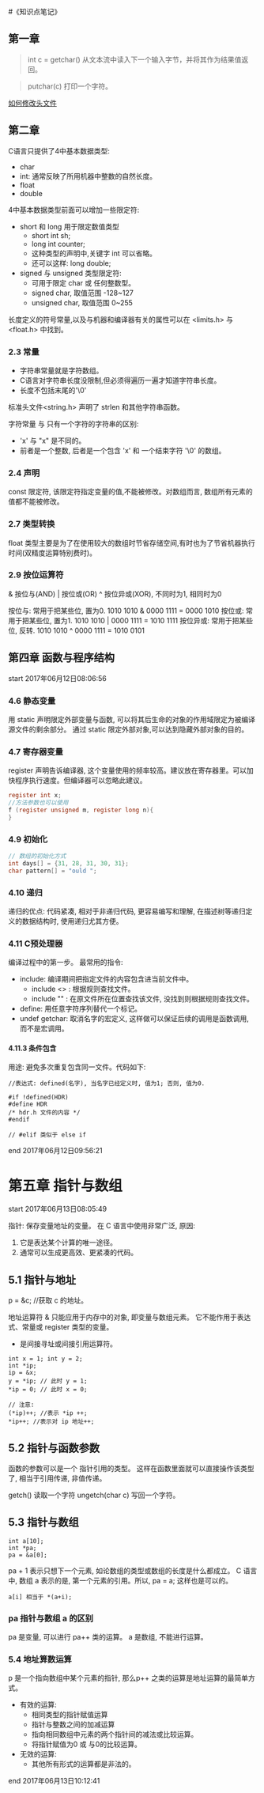 #《知识点笔记》

## 第一章
>int c = getchar()
从文本流中读入下一个输入字节，并将其作为结果值返回。

>putchar(c) 
打印一个字符。

[如何修改头文件](https://www.oschina.net/question/179541_26961)

## 第二章
C语言只提供了4中基本数据类型:

- char
- int:  通常反映了所用机器中整数的自然长度。
- float
- double

4中基本数据类型前面可以增加一些限定符:

- short 和 long 用于限定数值类型
    - short int sh;
    - long int counter;
    - 这种类型的声明中,关键字 int 可以省略。
    - 还可以这样: long double;
- signed 与 unsigned 类型限定符:
    - 可用于限定 char 或 任何整数型。
    - signed char, 取值范围 -128~127
    - unsigned char, 取值范围 0~255

长度定义的符号常量,以及与机器和编译器有关的属性可以在 <limits.h> 与 <float.h> 中找到。

### 2.3 常量

- 字符串常量就是字符数组。
- C语言对字符串长度没限制,但必须得遍历一遍才知道字符串长度。
- 长度不包括末尾的'\0'

标准头文件<string.h> 声明了 strlen 和其他字符串函数。

字符常量 与 只有一个字符的字符串的区别:

- 'x' 与 "x" 是不同的。
- 前者是一个整数, 后者是一个包含 'x' 和 一个结束字符 '\0' 的数组。

### 2.4 声明
const 限定符, 该限定符指定变量的值,不能被修改。对数组而言, 数组所有元素的值都不能被修改。

### 2.7 类型转换
float 类型主要是为了在使用较大的数组时节省存储空间,有时也为了节省机器执行时间(双精度运算特别费时)。

### 2.9 按位运算符
&   按位与(AND)
|   按位或(OR)
^   按位异或(XOR), 不同时为1, 相同时为0

按位与:    常用于把某些位, 置为0. 1010 1010 & 0000 1111 = 0000 1010
按位或:    常用于把某些位, 置为1. 1010 1010 | 0000 1111 = 1010 1111
按位异或:   常用于把某些位, 反转.  1010 1010 ^ 0000 1111 = 1010 0101


## 第四章 函数与程序结构
start 2017年06月12日08:06:56

### 4.6 静态变量
用 static 声明限定外部变量与函数, 可以将其后生命的对象的作用域限定为被编译源文件的剩余部分。
通过 static 限定外部对象,可以达到隐藏外部对象的目的。

### 4.7 寄存器变量
register 声明告诉编译器, 这个变量使用的频率较高。建议放在寄存器里。可以加快程序执行速度。但编译器可以忽略此建议。
```c
register int x;
//方法参数也可以使用
f (register unsigned m, register long n){
}
```

### 4.9 初始化
```c
// 数组的初始化方式
int days[] = {31, 28, 31, 30, 31};
char pattern[] = "ould ";
```

### 4.10 递归
递归的优点: 代码紧凑, 相对于非递归代码, 更容易编写和理解, 在描述树等递归定义的数据结构时, 使用递归尤其方便。

### 4.11 C预处理器
编译过程中的第一步。
最常用的指令:
- include: 编译期间把指定文件的内容包含进当前文件中。
    - include <> : 根据规则查找文件。
    - include "" : 在原文件所在位置查找该文件, 没找到则根据规则查找文件。
- define: 用任意字符序列替代一个标记。
- undef getchar: 取消名字的宏定义, 这样做可以保证后续的调用是函数调用, 而不是宏调用。

#### 4.11.3 条件包含
用途: 避免多次重复包含同一文件。代码如下:
```
//表达式: defined(名字), 当名字已经定义时, 值为1; 否则, 值为0.

#if !defined(HDR)
#define HDR
/* hdr.h 文件的内容 */
#endif

// #elif 类似于 else if
```

end 2017年06月12日09:56:21
# 第五章 指针与数组
start 2017年06月13日08:05:49

指针: 保存变量地址的变量。
在 C 语言中使用非常广泛, 原因:
1. 它是表达某个计算的唯一途径。
2. 通常可以生成更高效、更紧凑的代码。

## 5.1 指针与地址
p = &c; //获取 c 的地址。

地址运算符 & 只能应用于内存中的对象, 即变量与数组元素。 它不能作用于表达式、常量或 register 类型的变量。

* 是间接寻址或间接引用运算符。
```
int x = 1; int y = 2;
int *ip;
ip = &x;
y = *ip; // 此时 y = 1;
*ip = 0; // 此时 x = 0;

// 注意:
(*ip)++; //表示 *ip ++;
*ip++; //表示对 ip 地址++;
```

## 5.2 指针与函数参数
函数的参数可以是一个 指针引用的类型。
这样在函数里面就可以直接操作该类型了, 相当于引用传递, 非值传递。

getch() 读取一个字符
ungetch(char c) 写回一个字符。

## 5.3 指针与数组
```
int a[10];
int *pa;
pa = &a[0];
```

pa + 1 表示只想下一个元素, 如论数组的类型或数组的长度是什么都成立。
C 语言中, 数组 a 表示的是, 第一个元素的引用。所以,
pa = a; 这样也是可以的。
```
a[i] 相当于 *(a+i);
```

### pa 指针与数组 a 的区别
pa 是变量, 可以进行 pa++ 类的运算。
a 是数组, 不能进行运算。

### 5.4 地址算数运算
p 是一个指向数组中某个元素的指针, 那么p++ 之类的运算是地址运算的最简单方式。

- 有效的运算:
    - 相同类型的指针赋值运算
    - 指针与整数之间的加减运算
    - 指向相同数组中元素的两个指针间的减法或比较运算。
    - 将指针赋值为0 或 与0的比较运算。
- 无效的运算:
    - 其他所有形式的运算都是非法的。

end 2017年06月13日10:12:41
